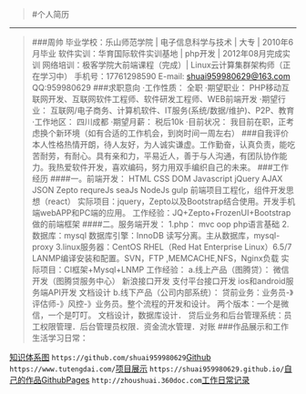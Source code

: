>#个人简历
*********************************************************
>###周帅
	 毕业学校：乐山师范学院 | 电子信息科学与技术 | 大专 | 2010年6月毕业
	 软件实训：华育国际软件实训基地 | php开发 | 2012年08月完成实训
	 网络培训：极客学院大前端课程（完成）| Linux云计算集群架构师（正在学习中）
	 手机号：17761298590 	E-mail: shuai959980629@163.com
	 QQ:959980629
>###求职意向
	 ·工作性质：  全职
	 ·期望职业：  PHP移动互联网开发、互联网软件工程师、软件研发工程师、WEB前端开发
	 ·期望行业：  互联网/电子商务、计算机软件、IT服务(系统/数据/维护)、P2P、教育
	 ·工作地区：  四川成都
	 ·期望月薪：  税后10k
	 ·目前状况：  我目前在职，正考虑换个新环境（如有合适的工作机会，到岗时间一周左右）
>###自我评价
	     本人性格热情开朗，待人友好，为人诚实谦虚。工作勤奋，认真负责，能吃苦耐劳，有耐心。具有亲和力，平易近人，善于与人沟通，有团队协作能力。我热爱软件开发，喜欢编码，努力用双手编织自己的未来。
>###工作经历
>####一。前端开发：
		HTML  CSS  DOM  Javascript  jQuery  AJAX  JSON
		Zepto requreJs seaJs NodeJs gulp 前端项目工程化，组件开发思想（react）
		实际项目：jquery，Zepto以及Bootstrap结合使用。开发手机端webAPP和PC端的应用。
		工作经验：JQ+Zepto+FrozenUI+Bootstrap做的前端框架
>####二。服务端开发：
	1.php：
		mvc oop php语言基础
    2.数据库：mysql 数据库引擎：InnoDB
    	读写分离。主从数据库，mysql-proxy
    3.linux服务器：CentOS RHEL（Red Hat Enterprise Linux）6.5/7
      LANMP编译安装和配置。SVN，FTP ,MEMCACHE,NFS，Nginx负载
    实际项目：CI框架+Mysql+LNMP
    工作经验：
        a.线上产品（图腾贷）：
            微信开发（图腾贷服务中心）
            新浪接口开发
            支付平台接口开发
            ios和android服务端API开发
            文档设计
        b.线下产品（公司内部系统）：
        	贷前业务：业务员-》评估师-》风控-》业务员。整个流程的开发和设计。
            两个版本：一个是微信，一个是叮叮。
            文档设计，数据库设计．
        	贷后业务和后台管理系统：员工权限管理．后台管理员权限．资金流水管理．对账
>###作品展示和工作生活学习日常：
>> 
[知识体系图](https://shuai959980629.github.io/interview/img/knowledge.png)
`https://github.com/shuai959980629`[Github](https://github.com/shuai959980629)
`https://www.tutengdai.com/`[项目展示](https://www.tutengdai.com/)
`https://shuai959980629.github.io/`[自己的作品GithubPages](https://shuai959980629.github.io/)
`http://zhoushuai.360doc.com`[工作日常记录](http://zhoushuai.360doc.com)
>























